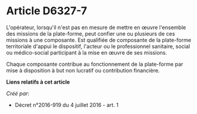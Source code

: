 # Article D6327-7

L'opérateur, lorsqu'il n'est pas en mesure de mettre en œuvre l'ensemble des missions de la plate-forme, peut confier une ou
plusieurs de ces missions à une composante. Est qualifiée de composante de la plate-forme territoriale d'appui le dispositif,
l'acteur ou le professionnel sanitaire, social ou médico-social participant à la mise en œuvre de ses missions. 

Chaque composante contribue au fonctionnement de la plate-forme par mise à disposition à but non lucratif ou contribution
financière.

**Liens relatifs à cet article**

_Créé par_:

  - Décret n°2016-919 du 4 juillet 2016 - art. 1
